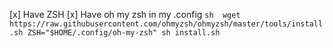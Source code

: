 [x] Have ZSH 
[x] Have oh my zsh in my .config
    ```sh 
    wget https://raw.githubusercontent.com/ohmyzsh/ohmyzsh/master/tools/install.sh
    ZSH="$HOME/.config/oh-my-zsh" sh install.sh
    ```
